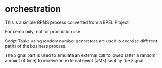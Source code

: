 # orchestration
This is a simple BPMS process converted from a BPEL Project

For demo only, not for production use.

Script Tasks using random number generators are used to exercise different paths of the business process.

The Signal part is used to simulate an external call followed (after a random amount of time) to receive an external event (JMS) sent by the Signal.
